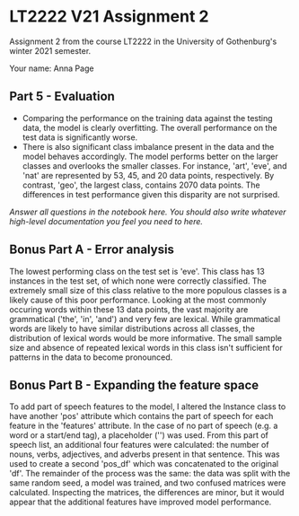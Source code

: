 # LT2222 V21 Assignment 2

Assignment 2 from the course LT2222 in the University of Gothenburg's winter 2021 semester.

Your name: Anna Page

## Part 5 - Evaluation

- Comparing the performance on the training data against the testing data, the model is clearly overfitting. The overall performance on the test data is significantly worse.
- There is also significant class imbalance present in the data and the model behaves accordingly. The model performs better on the larger classes and overlooks the smaller classes. For instance, 'art', 'eve', and 'nat' are represented by 53, 45, and 20 data points, respectively. By contrast, 'geo', the largest class, contains 2070 data points. The differences in test performance given this disparity are not surprised.

*Answer all questions in the notebook here.  You should also write whatever high-level documentation you feel you need to here.*

## Bonus Part A - Error analysis

The lowest performing class on the test set is 'eve'. This class has 13 instances in the test set, of which none were correctly classified. The extremely small size of this class relative to the more populous classes is a likely cause of this poor performance. Looking at the most commonly occuring words within these 13 data points, the vast majority are grammatical ('the', 'in', 'and') and very few are lexical. While grammatical words are likely to have similar distributions across all classes, the distribution of lexical words would be more informative. The small sample size and absence of repeated lexical words in this class isn't sufficient for patterns in the data to become pronounced.

## Bonus Part B - Expanding the feature space

To add part of speech features to the model, I altered the Instance class to have another 'pos' attribute which contains the part of speech for each feature in the 'features' attribute. In the case of no part of speech (e.g. a word or a start/end tag), a placeholder ('<NT>') was used. From this part of speech list, an additional four features were calculated: the number of nouns, verbs, adjectives, and adverbs present in that sentence. This was used to create a second 'pos_df' which was concatenated to the original 'df'. The remainder of the process was the same: the data was split with the same random seed, a model was trained, and two confused matrices were calculated. Inspecting the matrices, the differences are minor, but it would appear that the additional features have improved model performance.